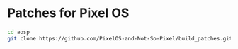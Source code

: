 # Patches for Pixel OS

```bash
cd aosp
git clone https://github.com/PixelOS-and-Not-So-Pixel/build_patches.git patches
```